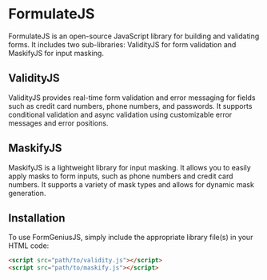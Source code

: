 # FormulateJS

FormulateJS is an open-source JavaScript library for building and validating forms. It includes two sub-libraries: ValidityJS for form validation and MaskifyJS for input masking.

## ValidityJS

ValidityJS provides real-time form validation and error messaging for fields such as credit card numbers, phone numbers, and passwords. It supports conditional validation and async validation using customizable error messages and error positions.

## MaskifyJS

MaskifyJS is a lightweight library for input masking. It allows you to easily apply masks to form inputs, such as phone numbers and credit card numbers. It supports a variety of mask types and allows for dynamic mask generation.

## Installation

To use FormGeniusJS, simply include the appropriate library file(s) in your HTML code:

```html
<script src="path/to/validity.js"></script>
<script src="path/to/maskify.js"></script>
```
